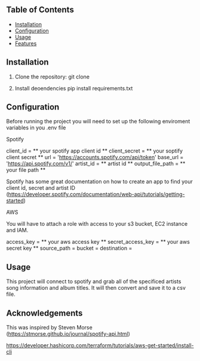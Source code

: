 ## Table of Contents

- [Installation](#installation)
- [Configuration](#configuration)
- [Usage](#usage)
- [Features](#features)

## Installation

1. Clone the repository:
    git clone 

2. Install deoendencies
    pip install requirements.txt

## Configuration

Before running the project you will need to set up the following enviroment variables in you .env file

Spotify

client_id = ** your spotify app client id **
 client_secret = ** your soptify client secret **
url = 'https://accounts.spotify.com/api/token'
base_url = 'https://api.spotify.com/v1/'
artist_id = ** artist id **
output_file_path = ** your file path **

Spotify has some great documentation on how to create an app to find your  client id, secret and artist ID
(https://developer.spotify.com/documentation/web-api/tutorials/getting-started)

AWS

You will have to attach a role with access to your s3 bucket, EC2 instance and IAM.

access_key = ** your aws access key **
secret_access_key = ** your aws secret key **
source_path = 
bucket = 
destination = 


## Usage

This project will connect to spotify and grab all of the specificed artists song information and album titles. It will then convert and save it to a csv file. 

## Acknowledgements

This was inspired by Steven Morse (https://stmorse.github.io/journal/spotify-api.html)


https://developer.hashicorp.com/terraform/tutorials/aws-get-started/install-cli